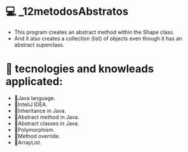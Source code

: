


# 💻 _12metodosAbstratos
- This program creates an abstract method within the Shape class.
- And it also creates a collection (list) of objects even though it has an abstract superclass.

# 🔧 tecnologies and knowleads applicated:
- 🎯Java language.
- 🎯InteliJ IDEA.
- 🎯Inheritance in Java.
- 🎯Abstract method in Java.
- 🎯Abstract classes in Java.
- 🎯Polymorphism.
- 🎯Method override.
- 🎯ArrayList.
